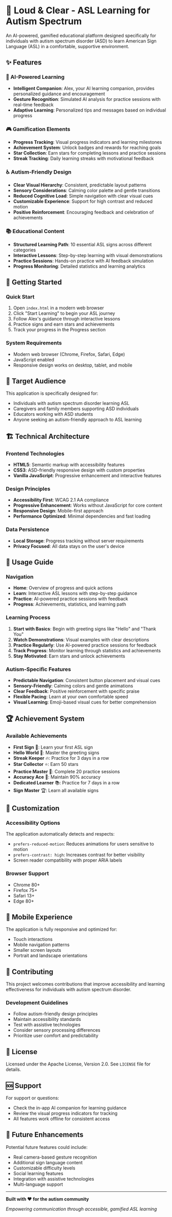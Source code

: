 # 🤟 Loud & Clear - ASL Learning for Autism Spectrum

An AI-powered, gamified educational platform designed specifically for individuals with autism spectrum disorder (ASD) to learn American Sign Language (ASL) in a comfortable, supportive environment.

## ✨ Features

### 🧠 AI-Powered Learning
- **Intelligent Companion**: Alex, your AI learning companion, provides personalized guidance and encouragement
- **Gesture Recognition**: Simulated AI analysis for practice sessions with real-time feedback
- **Adaptive Learning**: Personalized tips and messages based on individual progress

### 🎮 Gamification Elements
- **Progress Tracking**: Visual progress indicators and learning milestones
- **Achievement System**: Unlock badges and rewards for reaching goals
- **Star Collection**: Earn stars for completing lessons and practice sessions
- **Streak Tracking**: Daily learning streaks with motivational feedback

### ♿ Autism-Friendly Design
- **Clear Visual Hierarchy**: Consistent, predictable layout patterns
- **Sensory Considerations**: Calming color palette and gentle transitions
- **Reduced Cognitive Load**: Simple navigation with clear visual cues
- **Customizable Experience**: Support for high contrast and reduced motion
- **Positive Reinforcement**: Encouraging feedback and celebration of achievements

### 📚 Educational Content
- **Structured Learning Path**: 10 essential ASL signs across different categories
- **Interactive Lessons**: Step-by-step learning with visual demonstrations
- **Practice Sessions**: Hands-on practice with AI feedback simulation
- **Progress Monitoring**: Detailed statistics and learning analytics

## 🚀 Getting Started

### Quick Start
1. Open `index.html` in a modern web browser
2. Click "Start Learning" to begin your ASL journey
3. Follow Alex's guidance through interactive lessons
4. Practice signs and earn stars and achievements
5. Track your progress in the Progress section

### System Requirements
- Modern web browser (Chrome, Firefox, Safari, Edge)
- JavaScript enabled
- Responsive design works on desktop, tablet, and mobile

## 🎯 Target Audience

This application is specifically designed for:
- Individuals with autism spectrum disorder learning ASL
- Caregivers and family members supporting ASD individuals
- Educators working with ASD students
- Anyone seeking an autism-friendly approach to ASL learning

## 🏗️ Technical Architecture

### Frontend Technologies
- **HTML5**: Semantic markup with accessibility features
- **CSS3**: ASD-friendly responsive design with custom properties
- **Vanilla JavaScript**: Progressive enhancement and interactive features

### Design Principles
- **Accessibility First**: WCAG 2.1 AA compliance
- **Progressive Enhancement**: Works without JavaScript for core content
- **Responsive Design**: Mobile-first approach
- **Performance Optimized**: Minimal dependencies and fast loading

### Data Persistence
- **Local Storage**: Progress tracking without server requirements
- **Privacy Focused**: All data stays on the user's device

## 📖 Usage Guide

### Navigation
- **Home**: Overview of progress and quick actions
- **Learn**: Interactive ASL lessons with step-by-step guidance
- **Practice**: AI-powered practice sessions with feedback
- **Progress**: Achievements, statistics, and learning path

### Learning Process
1. **Start with Basics**: Begin with greeting signs like "Hello" and "Thank You"
2. **Watch Demonstrations**: Visual examples with clear descriptions
3. **Practice Regularly**: Use AI-powered practice sessions for feedback
4. **Track Progress**: Monitor learning through statistics and achievements
5. **Stay Motivated**: Earn stars and unlock achievements

### Autism-Specific Features
- **Predictable Navigation**: Consistent button placement and visual cues
- **Sensory-Friendly**: Calming colors and gentle animations
- **Clear Feedback**: Positive reinforcement with specific praise
- **Flexible Pacing**: Learn at your own comfortable speed
- **Visual Learning**: Emoji-based visual cues for better comprehension

## 🏆 Achievement System

### Available Achievements
- **First Sign** 🌟: Learn your first ASL sign
- **Hello World** 👋: Master the greeting signs
- **Streak Keeper** 🔥: Practice for 3 days in a row
- **Star Collector** ⭐: Earn 50 stars
- **Practice Master** 🎯: Complete 20 practice sessions
- **Accuracy Ace** 🎪: Maintain 90% accuracy
- **Dedicated Learner** 📚: Practice for 7 days in a row
- **Sign Master** 🏆: Learn all available signs

## 🔧 Customization

### Accessibility Options
The application automatically detects and respects:
- `prefers-reduced-motion`: Reduces animations for users sensitive to motion
- `prefers-contrast: high`: Increases contrast for better visibility
- Screen reader compatibility with proper ARIA labels

### Browser Support
- Chrome 80+
- Firefox 75+
- Safari 13+
- Edge 80+

## 📱 Mobile Experience

The application is fully responsive and optimized for:
- Touch interactions
- Mobile navigation patterns
- Smaller screen layouts
- Portrait and landscape orientations

## 🤝 Contributing

This project welcomes contributions that improve accessibility and learning effectiveness for individuals with autism spectrum disorder.

### Development Guidelines
- Follow autism-friendly design principles
- Maintain accessibility standards
- Test with assistive technologies
- Consider sensory processing differences
- Prioritize user comfort and predictability

## 📄 License

Licensed under the Apache License, Version 2.0. See `LICENSE` file for details.

## 🆘 Support

For support or questions:
- Check the in-app AI companion for learning guidance
- Review the visual progress indicators for tracking
- All features work offline for consistent access

## 🔮 Future Enhancements

Potential future features could include:
- Real camera-based gesture recognition
- Additional sign language content
- Customizable difficulty levels
- Social learning features
- Integration with assistive technologies
- Multi-language support

---

**Built with ❤️ for the autism community**

*Empowering communication through accessible, gamified ASL learning* 
